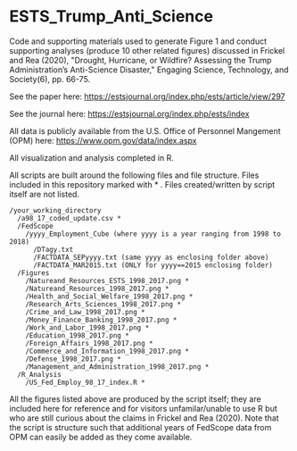 # ESTS_Trump_Anti_Science
Code and supporting materials used to generate Figure 1 and conduct supporting analyses (produce 10 other related figures) discussed in Frickel and Rea (2020), "Drought, Hurricane, or Wildfire? Assessing the Trump Administration’s Anti-Science Disaster," Engaging Science, Technology, and Society(6), pp. 66-75.

See the paper here: https://estsjournal.org/index.php/ests/article/view/297

See the journal here: https://estsjournal.org/index.php/ests/index

All data is publicly available from the U.S. Office of Personnel Mangement (OPM) here: https://www.opm.gov/data/index.aspx

All visualization and analysis completed in R.

All scripts are built around the following files and file structure. Files included in this repository marked with * . Files created/written by script itself are not listed.

    /your_working_directory
      /a98_17_coded_update.csv *
      /FedScope
        /yyyy_Employment_Cube (where yyyy is a year ranging from 1998 to 2018)
          /DTagy.txt
          /FACTDATA_SEPyyyy.txt (same yyyy as enclosing folder above)
          /FACTDATA_MAR2015.txt (ONLY for yyyy==2015 enclosing folder)
      /Figures
        /Natureand_Resources_ESTS_1998_2017.png *
        /Natureand_Resources_1998_2017.png *
        /Health_and_Social_Welfare_1998_2017.png *
        /Research_Arts_Sciences_1998_2017.png *
        /Crime_and_Law_1998_2017.png *
        /Money_Finance_Banking_1998_2017.png *
        /Work_and_Labor_1998_2017.png *
        /Education_1998_2017.png *
        /Foreign_Affairs_1998_2017.png *
        /Commerce_and_Information_1998_2017.png *
        /Defense_1998_2017.png *
        /Management_and_Administration_1998_2017.png *
      /R_Analysis
        /US_Fed_Employ_98_17_index.R *

All the figures listed above are produced by the script itself; they are included here for reference and for visitors unfamilar/unable to use R but who are still curious about the claims in Frickel and Rea (2020). Note that the script is structure such that additional years of FedScope data from OPM can easily be added as they come available. 
